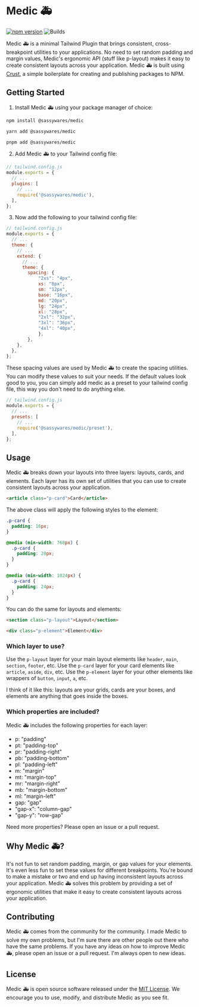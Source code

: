 # Medic 🚑

[![npm version](https://badge.fury.io/js/%40sassywares%2Fmedic.svg)](https://badge.fury.io/js/%40sassywares%2Fmedic) ![Builds](https://github.com/sassywares/medic/actions/workflows/release.yml/badge.svg)

Medic 🚑 is a minimal Tailwind Plugin that brings consistent, cross-breakpoint utilities to your applications. No need to set random padding and margin values, Medic's ergonomic API (stuff like p-layout) makes it easy to create consistent layouts across your application. Medic 🚑 is built using [Crust](https://github.com/sassywares/crust), a simple boilerplate for creating and publishing packages to NPM.

## Getting Started

1. Install Medic 🚑 using your package manager of choice:

```bash
npm install @sassywares/medic
```

```bash
yarn add @sassywares/medic
```

```bash
pnpm add @sassywares/medic
```

2. Add Medic 🚑 to your Tailwind config file:

```js
// tailwind.config.js
module.exports = {
  // ...
  plugins: [
    // ...
    require('@sassywares/medic'),
  ],
};
```

3. Now add the following to your tailwind config file:

```js
// tailwind.config.js
module.exports = {
  // ...
  theme: {
    // ...
    extend: {
      // ...
      theme: {
        spacing: {
            "2xs": "4px",
            xs: "8px",
            sm: "12px",
            base: "16px",
            md: "20px",
            lg: "24px",
            xl: "28px",
            "2xl": "32px",
            "3xl": "36px",
            "4xl": "40px",
            },
        },
    },
  },
};
```

These spacing values are used by Medic 🚑 to create the spacing utilities. You can modify these values to suit your needs. If the default values look good to you, you can simply add medic as a preset to your tailwind config file, this way you don't need to do anything else.

```js
// tailwind.config.js
module.exports = {
  // ...
  presets: [
    // ...
    require('@sassywares/medic/preset'),
  ],
};
```

## Usage

Medic 🚑 breaks down your layouts into three layers: layouts, cards, and elements. Each layer has its own set of utilities that you can use to create consistent layouts across your application.

```html
<article class="p-card">Card</article>
```

The above class will apply the following styles to the element:

```css
.p-card {
  padding: 16px;
}

@media (min-width: 768px) {
  .p-card {
    padding: 20px;
  }
}

@media (min-width: 1024px) {
  .p-card {
    padding: 24px;
  }
}
```

You can do the same for layouts and elements:

```html
<section class="p-layout">Layout</section>
```

```html
<div class="p-element">Element</div>
```

### Which layer to use?

Use the `p-layout` layer for your main layout elements like `header`, `main`, `section`, `footer`, etc. Use the `p-card` layer for your card elements like `article`, `aside`, `div`, etc. Use the `p-element` layer for your other elements like wrappers of `button`, `input`, `a`, etc.

I think of it like this: layouts are your grids, cards are your boxes, and elements are anything that goes inside the boxes.

### Which properties are included?

Medic 🚑 includes the following properties for each layer:

- p: "padding"
- pt: "padding-top"
- pr: "padding-right"
- pb: "padding-bottom"
- pl: "padding-left"
- m: "margin"
- mt: "margin-top"
- mr: "margin-right"
- mb: "margin-bottom"
- ml: "margin-left"
- gap: "gap"
- "gap-x": "column-gap"
- "gap-y": "row-gap"

Need more properties? Please open an issue or a pull request.

## Why Medic 🚑?

It's not fun to set random padding, margin, or gap values for your elements. It's even less fun to set these values for different breakpoints. You're bound to make a mistake or two and end up having inconsistent layouts across your application. Medic 🚑 solves this problem by providing a set of ergonomic utilities that make it easy to create consistent layouts across your application.

## Contributing

Medic 🚑 comes from the community for the community. I made Medic to solve my own problems, but I'm sure there are other people out there who have the same problems. If you have any ideas on how to improve Medic 🚑, please open an issue or a pull request. I'm always open to new ideas.

## License

Medic 🚑 is open source software released under the [MIT License](LICENSE). We encourage you to use, modify, and distribute Medic as you see fit.
